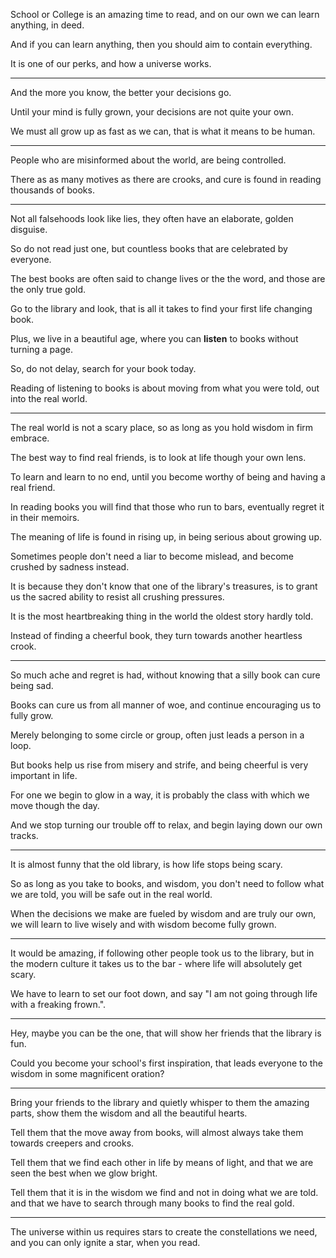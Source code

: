 School or College is an amazing time to read,
and on our own we can learn anything, in deed.

And if you can learn anything,
then you should aim to contain everything.

It is one of our perks,
and how a universe works.

---

And the more you know,
the better your decisions go.

Until your mind is fully grown,
your decisions are not quite your own.

We must all grow up as fast as we can,
that is what it means to be human.

---

People who are misinformed about the world,
are being controlled.

There as as many motives as there are crooks,
and cure is found in reading thousands of books.

---

Not all falsehoods look like lies,
they often have an elaborate, golden disguise.

So do not read just one,
but countless books that are celebrated by everyone.

The best books are often said to change lives or the the word,
and those are the only true gold.

Go to the library and look,
that is all it takes to find your first life changing book.

Plus, we live in a beautiful age,
where you can __listen__ to books without turning a page.

So, do not delay,
search for your book today.

Reading of listening to books is about moving from what you were told,
out into the real world.

---

The real world is not a scary place,
so as long as you hold wisdom in firm embrace.

The best way to find real friends,
is to look at life though your own lens.

To learn and learn to no end,
until you become worthy of being and having a real friend.

In reading books you will find that those who run to bars,
eventually regret it in their memoirs.

The meaning of life is found in rising up,
in being serious about growing up.

Sometimes people don't need a liar to become mislead,
and become crushed by sadness instead.

It is because they don't know that one of the library's treasures,
is to grant us the sacred ability to resist all crushing pressures.

It is the most heartbreaking thing in the world
the oldest story hardly told.

Instead of finding a cheerful book,
they turn towards another heartless crook.

---

So much ache and regret is had,
without knowing that a silly book can cure being sad.

Books can cure us from all manner of woe,
and continue encouraging us to fully grow.

Merely belonging to some circle or group,
often just leads a person in a loop.

But books help us rise from misery and strife,
and being cheerful is very important in life.

For one we begin to glow in a way,
it is probably the class with which we move though the day.

And we stop turning our trouble off to relax,
and begin laying down our own tracks.

---

It is almost funny that the old library,
is how life stops being scary.

So as long as you take to books, and wisdom, you don't need to follow what we are told,
you will be safe out in the real world.

When the decisions we make are fueled by wisdom and are truly our own,
we will learn to live wisely and with wisdom become fully grown.

---

It would be amazing, if following other people took us to the library,
but in the modern culture it takes us to the bar - where life will absolutely get scary.

We have to learn to set our foot down,
and say "I am not going through life with a freaking frown.".

---

Hey, maybe you can be the one,
that will show her friends that the library is fun.

Could you become your school's first inspiration,
that leads everyone to the wisdom in some magnificent oration?

---

Bring your friends to the library and quietly whisper to them the amazing parts,
show them the wisdom and all the beautiful hearts.

Tell them that the move away from books,
will almost always take them towards creepers and crooks.

Tell them that we find each other in life by means of light,
and that we are seen the best when we glow bright.

Tell them that it is in the wisdom we find and not in doing what we are told.
and that we have to search through many books to find the real gold.

---

The universe within us requires stars to create the constellations we need,
and you can only ignite a star, when you read.
